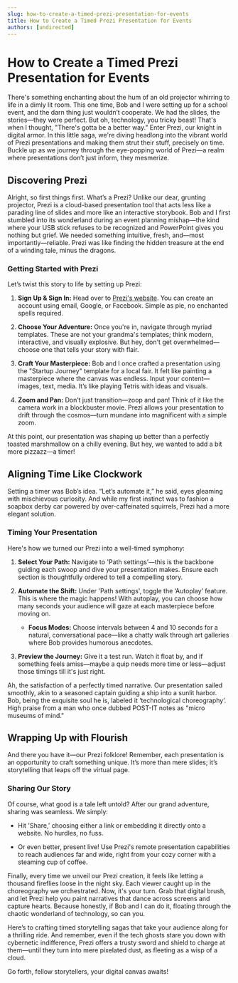 ```yaml
---
slug: how-to-create-a-timed-prezi-presentation-for-events
title: How to Create a Timed Prezi Presentation for Events
authors: [undirected]
---
```



# How to Create a Timed Prezi Presentation for Events

There's something enchanting about the hum of an old projector whirring to life in a dimly lit room. This one time, Bob and I were setting up for a school event, and the darn thing just wouldn’t cooperate. We had the slides, the stories—they were perfect. But oh, technology, you tricky beast! That's when I thought, "There's gotta be a better way." Enter Prezi, our knight in digital armor. In this little saga, we're diving headlong into the vibrant world of Prezi presentations and making them strut their stuff, precisely on time. Buckle up as we journey through the eye-popping world of Prezi—a realm where presentations don’t just inform, they mesmerize.

## Discovering Prezi

Alright, so first things first. What’s a Prezi? Unlike our dear, grunting projector, Prezi is a cloud-based presentation tool that acts less like a parading line of slides and more like an interactive storybook. Bob and I first stumbled into its wonderland during an event planning mishap—the kind where your USB stick refuses to be recognized and PowerPoint gives you nothing but grief. We needed something intuitive, fresh, and—most importantly—reliable. Prezi was like finding the hidden treasure at the end of a winding tale, minus the dragons.

### Getting Started with Prezi

Let’s twist this story to life by setting up Prezi:

1. **Sign Up & Sign In:** Head over to [Prezi's website](https://prezi.com). You can create an account using email, Google, or Facebook. Simple as pie, no enchanted spells required.
   
2. **Choose Your Adventure:** Once you're in, navigate through myriad templates. These are not your grandma's templates; think modern, interactive, and visually explosive. But hey, don't get overwhelmed—choose one that tells your story with flair.

3. **Craft Your Masterpiece:** Bob and I once crafted a presentation using the "Startup Journey" template for a local fair. It felt like painting a masterpiece where the canvas was endless. Input your content—images, text, media. It’s like playing Tetris with ideas and visuals.

4. **Zoom and Pan:** Don’t just transition—zoop and pan! Think of it like the camera work in a blockbuster movie. Prezi allows your presentation to drift through the cosmos—turn mundane into magnificent with a simple zoom.

At this point, our presentation was shaping up better than a perfectly toasted marshmallow on a chilly evening. But hey, we wanted to add a bit more pizzazz—a timer!

## Aligning Time Like Clockwork

Setting a timer was Bob’s idea. “Let’s automate it,” he said, eyes gleaming with mischievous curiosity. And while my first instinct was to fashion a soapbox derby car powered by over-caffeinated squirrels, Prezi had a more elegant solution.

### Timing Your Presentation

Here's how we turned our Prezi into a well-timed symphony:

1. **Select Your Path:** Navigate to 'Path settings’—this is the backbone guiding each swoop and dive your presentation makes. Ensure each section is thoughtfully ordered to tell a compelling story.
   
2. **Automate the Shift:** Under 'Path settings', toggle the ‘Autoplay’ feature. This is where the magic happens! With autoplay, you can choose how many seconds your audience will gaze at each masterpiece before moving on.

    - **Focus Modes:** Choose intervals between 4 and 10 seconds for a natural, conversational pace—like a chatty walk through art galleries where Bob provides humorous anecdotes.

3. **Preview the Journey:** Give it a test run. Watch it float by, and if something feels amiss—maybe a quip needs more time or less—adjust those timings till it's just right.

Ah, the satisfaction of a perfectly timed narrative. Our presentation sailed smoothly, akin to a seasoned captain guiding a ship into a sunlit harbor. Bob, being the exquisite soul he is, labeled it ‘technological choreography’. High praise from a man who once dubbed POST-IT notes as "micro museums of mind."

## Wrapping Up with Flourish

And there you have it—our Prezi folklore! Remember, each presentation is an opportunity to craft something unique. It’s more than mere slides; it’s storytelling that leaps off the virtual page. 

### Sharing Our Story

Of course, what good is a tale left untold? After our grand adventure, sharing was seamless. We simply:

- Hit 'Share,’ choosing either a link or embedding it directly onto a website. No hurdles, no fuss.
  
- Or even better, present live! Use Prezi's remote presentation capabilities to reach audiences far and wide, right from your cozy corner with a steaming cup of coffee.

Finally, every time we unveil our Prezi creation, it feels like letting a thousand fireflies loose in the night sky. Each viewer caught up in the choreography we orchestrated. Now, it's your turn. Grab that digital brush, and let Prezi help you paint narratives that dance across screens and capture hearts. Because honestly, if Bob and I can do it, floating through the chaotic wonderland of technology, so can you.

Here’s to crafting timed storytelling sagas that take your audience along for a thrilling ride. And remember, even if the tech ghosts stare you down with cybernetic indifference, Prezi offers a trusty sword and shield to charge at them—until they turn into mere pixelated dust, as fleeting as a wisp of a cloud. 

Go forth, fellow storytellers, your digital canvas awaits!